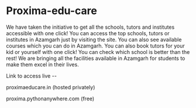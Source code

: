 # Proxima-edu-care
We have taken the initiative to get all the schools, tutors and institutes accessible with one click! You can access the top schools, tutors or institutes in Azamgarh just by visiting the site. You can also see available courses which you can do in Azamgarh. You can also book tutors for your kid or yourself with one click! You can check which school is better than the rest!  We are bringing all the facilities available in Azamgarh for students to make them excel in their lives.


Link to access live --

proximaeducare.in (hosted privately)

proxima.pythonanywhere.com (free)
